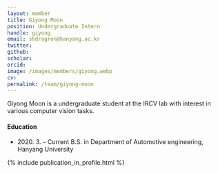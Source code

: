 ```yaml
---
layout: member
title: Giyong Moon
position: Undergraduate Intern
handle: giyong
email: shdragron@hanyang.ac.kr
twitter: 
github: 
scholar: 
orcid: 
image: /images/members/giyong.webp
cv: 
permalink: /team/giyong-moon
---
```


Giyong Moon is a undergraduate student at the IRCV lab with interest in various computer vision tasks.


#### Education

<ul class="chronological">
  <li><span>2020. 3. – Current</span> B.S. in Department of Automotive engineering, Hanyang University</li>
</ul>

{% include publication_in_profile.html %}
